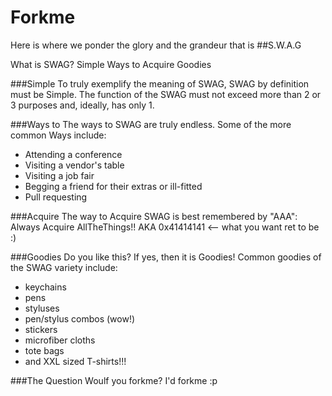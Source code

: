 # Forkme
Here is where we ponder the glory and the grandeur that is
##S.W.A.G

What is SWAG?
Simple
Ways to 
Acquire
Goodies

###Simple
To truly exemplify the meaning of SWAG, SWAG by definition must be Simple.
The function of the SWAG must not exceed more than 2 or 3 purposes and, ideally, has only 1.

###Ways to
The ways to SWAG are truly endless. Some of the more common Ways include:
  - Attending a conference
  - Visiting a vendor's table 
  - Visiting a job fair
  - Begging a friend for their extras or ill-fitted
  - Pull requesting
  
###Acquire
The way to Acquire SWAG is best remembered by "AAA":
Always Acquire AllTheThings!!
AKA 0x41414141 <-- what you want ret to be :)

###Goodies
Do you like this? If yes, then it is Goodies!
Common goodies of the SWAG variety include:
  - keychains
  - pens
  - styluses 
  - pen/stylus combos (wow!)
  - stickers
  - microfiber cloths
  - tote bags
  - and XXL sized T-shirts!!!

###The Question
Woulf you forkme? I'd forkme :p
